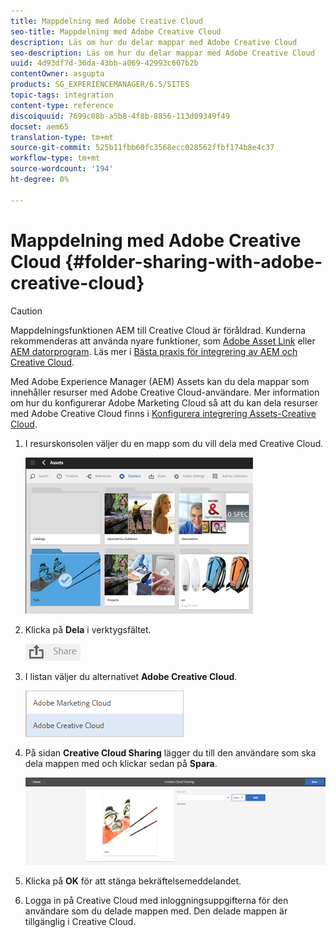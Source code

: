```yaml
---
title: Mappdelning med Adobe Creative Cloud
seo-title: Mappdelning med Adobe Creative Cloud
description: Läs om hur du delar mappar med Adobe Creative Cloud
seo-description: Läs om hur du delar mappar med Adobe Creative Cloud
uuid: 4d93df7d-36da-43bb-a069-42993c607b2b
contentOwner: asgupta
products: SG_EXPERIENCEMANAGER/6.5/SITES
topic-tags: integration
content-type: reference
discoiquuid: 7699c08b-a5b8-4f8b-8856-113d09349f49
docset: aem65
translation-type: tm+mt
source-git-commit: 525b11fbb60fc3568ecc028562ffbf174b8e4c37
workflow-type: tm+mt
source-wordcount: '194'
ht-degree: 0%

---
```



# Mappdelning med Adobe Creative Cloud {#folder-sharing-with-adobe-creative-cloud}

>[!CAUTION]
>
>Mappdelningsfunktionen AEM till Creative Cloud är föråldrad. Kunderna rekommenderas att använda nyare funktioner, som [Adobe Asset Link](https://helpx.adobe.com/enterprise/using/adobe-asset-link.html) eller [AEM datorprogram](https://helpx.adobe.com/experience-manager/desktop-app/aem-desktop-app.html). Läs mer i [Bästa praxis för integrering av AEM och Creative Cloud](/help/assets/aem-cc-integration-best-practices.md).

Med Adobe Experience Manager (AEM) Assets kan du dela mappar som innehåller resurser med Adobe Creative Cloud-användare. Mer information om hur du konfigurerar Adobe Marketing Cloud så att du kan dela resurser med Adobe Creative Cloud finns i [Konfigurera integrering Assets-Creative Cloud](/help/sites-administering/configure-assets-cc-integration.md).

1. I resurskonsolen väljer du en mapp som du vill dela med Creative Cloud.

   ![](assets/chlimage_1-139.png)

1. Klicka på **Dela** i verktygsfältet.

   ![](assets/chlimage_1-140.png)

1. I listan väljer du alternativet **Adobe Creative Cloud**.

   ![](assets/chlimage_1-141.png)

1. På sidan **Creative Cloud Sharing** lägger du till den användare som ska dela mappen med och klickar sedan på **Spara**.

   ![](assets/chlimage_1-142.png)

1. Klicka på **OK** för att stänga bekräftelsemeddelandet.
1. Logga in på Creative Cloud med inloggningsuppgifterna för den användare som du delade mappen med. Den delade mappen är tillgänglig i Creative Cloud.